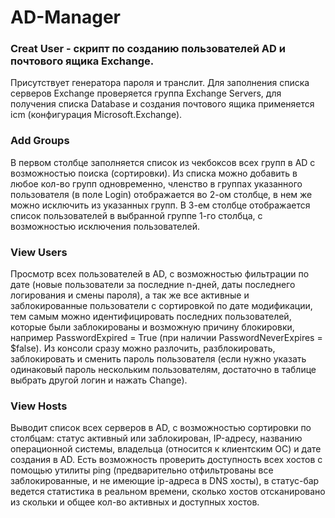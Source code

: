 # AD-Manager

### Creat User - скрипт по созданию пользователей AD и почтового ящика Exchange.

Присутствует генератора пароля и транслит. Для заполнения списка серверов Exchange проверяется группа Exchange Servers, для получения списка Database и создания почтового ящика применяется icm (конфигурация Microsoft.Exchange).

### Add Groups

В первом столбце заполняется список из чекбоксов всех групп в AD с возможностью поиска (сортировки). Из списка можно добавить в любое кол-во групп одновременно, членство в группах указанного пользователя (в поле Login) отображается во 2-ом столбце, в нем же можно исключить из указанных групп. В 3-ем столбце отображается список пользователей в выбранной группе 1-го столбца, с возможностью исключения пользователей.

### View Users

Просмотр всех пользователей в AD, с возможностью фильтрации по дате (новые пользователи за последние n-дней, даты последнего логирования и смены пароля), а так же все активные и заблокированные пользователи с сортировкой по дате модификации, тем самым можно идентифицировать последних пользователей, которые были заблокированы и возможную причину блокировки, например PasswordExpired = True (при наличии PasswordNeverExpires = $false). Из консоли сразу можно разлочить, разблокировать, заблокировать и сменить пароль пользователя (если нужно указать одинаковый пароль нескольким пользователям, достаточно в таблице выбрать другой логин и нажать Change).

### View Hosts

Выводит список всех серверов в AD, с возможностью сортировки по столбцам: статус активный или заблокирован, IP-адресу, названию операционной системы, владельца (относится к клиентским ОС) и дате создания в AD. Есть возможность проверить доступность всех хостов с помощью утилиты ping (предварительно отфильтрованы все заблокированные, и не имеющие ip-адреса в DNS хосты), в статус-бар ведется статистика в реальном времени, сколько хостов отсканировано из скольки и общее кол-во активных и доступных хостов.
